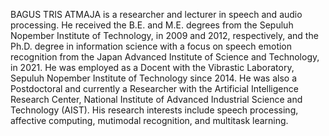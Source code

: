 BAGUS TRIS ATMAJA is a researcher and lecturer in speech and audio processing. He received the B.E. and M.E. degrees from the Sepuluh Nopember Institute of Technology, in 2009 and 2012, respectively, and the Ph.D. degree in information science with a focus on speech emotion recognition from the Japan Advanced Institute of Science and Technology, in 2021. He was employed as a Docent with the Vibrastic Laboratory, Sepuluh Nopember Institute of Technology since 2014. He was also a Postdoctoral  and currently a Researcher with the Artificial Intelligence Research Center, National Institute of Advanced Industrial Science and Technology (AIST). His research interests include speech processing, affective computing, mutimodal recognition, and multitask learning.
